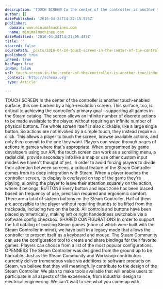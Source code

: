 ```yaml
---
description: 'TOUCH SCREEN In the center of the controller is another touch-enabled surface, this one backed by a high-resolution screen. This surface, too, is critical to achieving the controller’s primary goal - supporting all games in the Steam catalog. The screen allows an infinite number of discrete actions to be made available to the player, without requiring an infinite number of physical buttons. The whole screen itself is also clickable, like a large single button. So actions are not invoked by a simple touch, they instead require a click. This allows a player to touch the screen, browse available actions, and only then commit to the one they want. Players can swipe through pages of actions in games where that’s appropriate. When programmed by game developers using our API, the touch screen can work as a scrolling menu, a radial dial, provide secondary info like a map or use other custom input modes we haven’t thought of yet. In order to avoid forcing players to divide their attention between screens, a critical feature of the Steam Controller comes from its deep integration with Steam. When a player touches the controller screen, its display is overlayed on top of the game they’re playing, allowing the player to leave their attention squarely on the action, where it belongs. BUTTONS Every button and input zone has been placed based on frequency of use, precision required and ergonomic comfort. There are a total of sixteen buttons on the Steam Controller. Half of them are accessible to the player without requiring thumbs to be lifted from the trackpads, including two on the back. All controls and buttons have been placed symmetrically, making left or right handedness switchable via a software config checkbox. SHARED CONFIGURATIONS In order to support the full catalog of existing Steam games (none of which were built with the Steam Controller in mind), we have built in a legacy mode that allows the controller to present itself as a keyboard and mouse. The Steam Community can use the configuration tool to create and share bindings for their favorite games. Players can choose from a list of the most popular configurations. OPENNESS The Steam Controller was designed from the ground up to be hackable. Just as the Steam Community and Workshop contributors currently deliver tremendous value via additions to software products on Steam, we believe that they will meaningfully contribute to the design of the Steam Controller. We plan to make tools available that will enable users to participate in all aspects of the experience, from industrial design to electrical engineering. We can’t wait to see what you come up with.'
author: []
datePublished: '2016-04-24T14:22:15.576Z'
publisher:
  domain: www.minimalmachines.com
  name: minimalmachines.com
dateModified: '2016-04-24T14:21:05.437Z'
title: ''
starred: false
sourcePath: _posts/2016-04-24-touch-screen-in-the-center-of-the-controller-is-another-touc.md
published: true
inFeed: true
hasPage: true
inNav: false
url: touch-screen-in-the-center-of-the-controller-is-another-touc/index.html
_context: 'http://schema.org'
_type: Article

---
```

TOUCH SCREEN In the center of the controller is another touch-enabled surface, this one backed by a high-resolution screen. This surface, too, is critical to achieving the controller's primary goal - supporting all games in the Steam catalog. The screen allows an infinite number of discrete actions to be made available to the player, without requiring an infinite number of physical buttons. The whole screen itself is also clickable, like a large single button. So actions are not invoked by a simple touch, they instead require a click. This allows a player to touch the screen, browse available actions, and only then commit to the one they want. Players can swipe through pages of actions in games where that's appropriate. When programmed by game developers using our API, the touch screen can work as a scrolling menu, a radial dial, provide secondary info like a map or use other custom input modes we haven't thought of yet. In order to avoid forcing players to divide their attention between screens, a critical feature of the Steam Controller comes from its deep integration with Steam. When a player touches the controller screen, its display is overlayed on top of the game they're playing, allowing the player to leave their attention squarely on the action, where it belongs. BUTTONS Every button and input zone has been placed based on frequency of use, precision required and ergonomic comfort. There are a total of sixteen buttons on the Steam Controller. Half of them are accessible to the player without requiring thumbs to be lifted from the trackpads, including two on the back. All controls and buttons have been placed symmetrically, making left or right handedness switchable via a software config checkbox. SHARED CONFIGURATIONS In order to support the full catalog of existing Steam games (none of which were built with the Steam Controller in mind), we have built in a legacy mode that allows the controller to present itself as a keyboard and mouse. The Steam Community can use the configuration tool to create and share bindings for their favorite games. Players can choose from a list of the most popular configurations. OPENNESS The Steam Controller was designed from the ground up to be hackable. Just as the Steam Community and Workshop contributors currently deliver tremendous value via additions to software products on Steam, we believe that they will meaningfully contribute to the design of the Steam Controller. We plan to make tools available that will enable users to participate in all aspects of the experience, from industrial design to electrical engineering. We can't wait to see what you come up with.